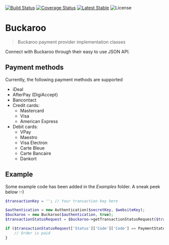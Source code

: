 [![Build Status](https://api.travis-ci.org/Soneritics/BuckarooJSON.svg?branch=master)](https://travis-ci.org/Soneritics/BuckarooJSON)
[![Coverage Status](https://coveralls.io/repos/github/Soneritics/BuckarooJSON/badge.svg?branch=master)](https://coveralls.io/github/Soneritics/BuckarooJSON?branch=master)
[![Latest Stable](https://img.shields.io/packagist/v/soneritics/buckaroojson.svg?style=flat-square&label=stable)](https://packagist.org/packages/soneritics/buckaroojson?branch=master)
![License](http://img.shields.io/badge/license-MIT-green.svg)

# Buckaroo
> Buckaroo payment provider implementation classes

Connect with Buckaroo through their easy to use JSON API.

## Payment methods
Currently, the following payment methods are supported
* iDeal
* AfterPay (DigiAccept)
* Bancontact
* Credit cards:
    * Mastercard
    * Visa
    * American Express
* Debit cards:
    * VPay
    * Maestro
    * Visa Electron
    * Carte Bleue
    * Carte Bancaire
    * Dankort

## Example
Some example code has been added in the _Examples_ folder. A sneak peek below :-)

```php
$transactionKey = ''; // Your transaction key here

$authentication = new Authentication($secretKey, $websiteKey);
$buckaroo = new Buckaroo($authentication, true);
$transactionStatusRequest = $buckaroo->getTransactionStatusRequest($transactionKey)->request();

if ($transactionStatusRequest['Status']['Code']['Code'] == PaymentStatus::SUCCESS) {
    // Order is paid
}
```
 